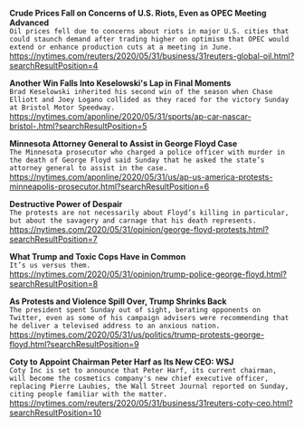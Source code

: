 **Crude Prices Fall on Concerns of U.S. Riots, Even as OPEC Meeting Advanced**\
`Oil prices fell due to concerns about riots in major U.S. cities that could staunch demand after trading higher on optimism that OPEC would extend or enhance production cuts at a meeting in June.`\
https://nytimes.com/reuters/2020/05/31/business/31reuters-global-oil.html?searchResultPosition=4

**Another Win Falls Into Keselowski's Lap in Final Moments**\
`Brad Keselowski inherited his second win of the season when Chase Elliott and Joey Logano collided as they raced for the victory Sunday at Bristol Motor Speedway. `\
https://nytimes.com/aponline/2020/05/31/sports/ap-car-nascar-bristol-.html?searchResultPosition=5

**Minnesota Attorney General to Assist in George Floyd Case**\
`The Minnesota prosecutor who charged a police officer with murder in the death of George Floyd said Sunday that he asked the state’s attorney general to assist in the case.`\
https://nytimes.com/aponline/2020/05/31/us/ap-us-america-protests-minneapolis-prosecutor.html?searchResultPosition=6

**Destructive Power of Despair**\
`The protests are not necessarily about Floyd’s killing in particular, but about the savagery and carnage that his death represents.`\
https://nytimes.com/2020/05/31/opinion/george-floyd-protests.html?searchResultPosition=7

**What Trump and Toxic Cops Have in Common**\
`It’s us versus them.`\
https://nytimes.com/2020/05/31/opinion/trump-police-george-floyd.html?searchResultPosition=8

**As Protests and Violence Spill Over, Trump Shrinks Back**\
`The president spent Sunday out of sight, berating opponents on Twitter, even as some of his campaign advisers were recommending that he deliver a televised address to an anxious nation.`\
https://nytimes.com/2020/05/31/us/politics/trump-protests-george-floyd.html?searchResultPosition=9

**Coty to Appoint Chairman Peter Harf as Its New CEO: WSJ**\
`Coty Inc is set to announce that Peter Harf, its current chairman, will become the cosmetics company's new chief executive officer, replacing Pierre Laubies, the Wall Street Journal reported on Sunday, citing people familiar with the matter.    `\
https://nytimes.com/reuters/2020/05/31/business/31reuters-coty-ceo.html?searchResultPosition=10

